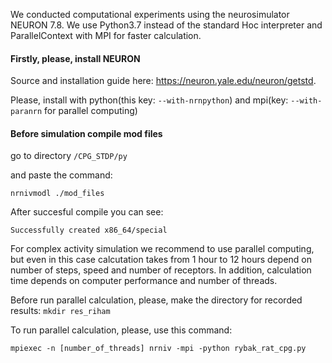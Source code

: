We conducted computational experiments using the neurosimulator NEURON 7.8. We use Python3.7 instead of the standard Hoc interpreter and ParallelContext with MPI for faster calculation.

#### Firstly, please, install NEURON
Source and installation guide here: https://neuron.yale.edu/neuron/getstd.

Please, install with python(this key: ```--with-nrnpython```) and mpi(key: ```--with-paranrn``` for parallel computing)


#### Before simulation compile mod files
go to directory ```/CPG_STDP/py```

and paste the command:

```nrnivmodl ./mod_files```

After succesful compile you can see:

```Successfully created x86_64/special```

For complex activity simulation we recommend to use parallel computing, but even in this case calcutation takes from 1 hour to 12 hours depend on number of steps, speed and number of receptors. In addition, calculation time depends on computer performance and number of threads.

Before run parallel calculation, please, make the directory for recorded results: 
```mkdir res_riham```

To run parallel calculation, please, use this command:

```mpiexec -n [number_of_threads] nrniv -mpi -python rybak_rat_cpg.py ```

